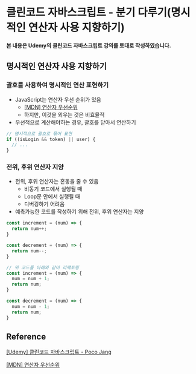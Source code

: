 # 클린코드 자바스크립트 - 분기 다루기(명시적인 연산자 사용 지향하기)



**본 내용은 Udemy의 클린코드 자바스크립트 강의를 토대로 작성하였습니다.**



## 명시적인 연산자 사용 지향하기

### 괄호를 사용하여 명시적인 연산 표현하기

* JavaScript는 연산자 우선 순위가 있음
  * [[MDN] 연산자 우선순위](https://developer.mozilla.org/ko/docs/Web/JavaScript/Reference/Operators/Operator_Precedence)
  * 하지만, 이것을 외우는 것은 비효율적
* 우선적으로 계산해야하는 경우, 괄호를 닫아서 연산하기

```JavaScript
// 명시적으로 괄호로 묶어 표현
if ((isLogin && token) || user) {
  // ...
}
```



### 전위, 후위 연산자 지양

* 전위, 후위 연산자는 혼동을 줄 수 있음
  * 비동기 코드에서 실행될 때
  * Loop문 안에서 실행될 때
  * 디버깅하기 어려움
* 예측가능한 코드를 작성하기 위해 전위, 후위 연산자는 지양

```JavaScript
const increment = (num) => {
  return num++;
}

const decrement = (num) => {
  return num--;
}

// 위 코드를 아래와 같이 리팩토링
const increment = (num) => {
  num = num + 1;
  return num;
}

const decrement = (num) => {
  num = num - 1;
  return num;
}
```





## Reference

[[Udemy] 클린코드 자바스크립트 - Poco Jang](https://www.udemy.com/course/clean-code-js/)

[[MDN] 연산자 우선순위](https://developer.mozilla.org/ko/docs/Web/JavaScript/Reference/Operators/Operator_Precedence)

